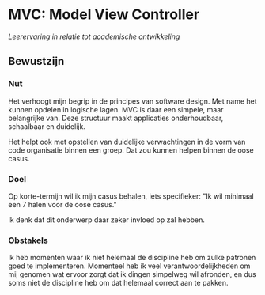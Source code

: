 # MVC: Model View Controller
_Leerervaring in relatie tot academische ontwikkeling_

## Bewustzijn
### Nut
Het verhoogt mijn begrip in de principes van software design. Met name het kunnen opdelen in 
logische lagen. MVC is daar een simpele, maar belangrijke van. Deze structuur maakt applicaties
onderhoudbaar, schaalbaar en duidelijk.

Het helpt ook met opstellen van duidelijke verwachtingen in de vorm van code organisatie binnen
een groep. Dat zou kunnen helpen binnen de oose casus.

### Doel
Op korte-termijn wil ik mijn casus behalen, iets specifieker:
"Ik wil minimaal een 7 halen voor de oose casus."

Ik denk dat dit onderwerp daar zeker invloed op zal hebben.

### Obstakels
Ik heb momenten waar ik niet helemaal de discipline heb om zulke patronen goed te 
implementeren. Momenteel heb ik veel verantwoordelijkheden om mij genomen wat ervoor
zorgt dat ik dingen simpelweg wil afronden, en dus soms niet de discipline heb om dat
helemaal correct aan te pakken.